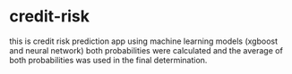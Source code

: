 # credit-risk
this is credit risk prediction app using machine learning models (xgboost and neural network)
both probabilities were calculated and the average of both probabilities was used in the final determination.
